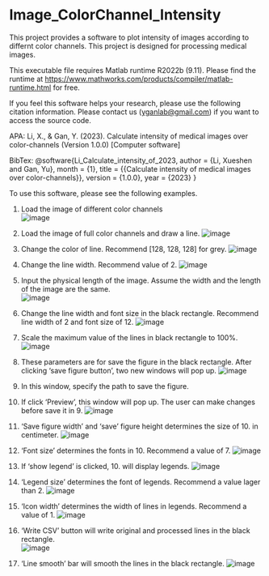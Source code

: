 # Image_ColorChannel_Intensity
This project provides a software to plot intensity of images according to differnt color channels. This project is designed for processing medical images.

This executable file requires Matlab runtime R2022b (9.11). Please find the runtime at https://www.mathworks.com/products/compiler/matlab-runtime.html for free.

If you feel this software helps your research, please use the following citation information. Please contact us (yganlab@gmail.com) if you want to access the source code.

APA: Li, X., & Gan, Y. (2023). Calculate intensity of medical images over color-channels (Version 1.0.0) [Computer software]

BibTex: @software{Li_Calculate_intensity_of_2023,
author = {Li, Xueshen and Gan, Yu},
month = {1},
title = {{Calculate intensity of medical images over color-channels}},
version = {1.0.0},
year = {2023}
}

To use this software, please see the following examples.

1. Load the image of different color channels  
![image](https://user-images.githubusercontent.com/84153607/212494793-9a71e9a1-8ad5-4887-9621-4dae00f493c1.png)

2. Load the image of full color channels and draw a line.
![image](https://user-images.githubusercontent.com/84153607/212494820-a12ac376-9a7f-4889-b71b-0c1e10e832dd.png)

3. Change the color of line. Recommend [128, 128, 128] for grey.
![image](https://user-images.githubusercontent.com/84153607/212494862-189b1ec4-c2df-4429-8f76-6b3db037179f.png)

4. Change the line width. Recommend value of 2. 
![image](https://user-images.githubusercontent.com/84153607/212494904-400d6642-ffd6-4938-8673-6dee19bfc427.png)

5. Input the physical length of the image. Assume the width and the length of the image are the same.  
![image](https://user-images.githubusercontent.com/84153607/212494925-d68b9399-9680-40c9-b2f5-4be2df1b8e79.png)

6. Change the line width and font size in the black rectangle. Recommend line width of 2 and font size of 12.
![image](https://user-images.githubusercontent.com/84153607/212494974-8b2a74c7-ce0b-4237-98b0-12f0eca2ff38.png)

7. Scale the maximum value of the lines in black rectangle to 100%. 
![image](https://user-images.githubusercontent.com/84153607/212495008-7252eca6-f1db-45d5-8551-c13788d157ff.png)

8. These parameters are for save the figure in the black rectangle. After clicking ‘save figure button’, two new windows will pop up. 
![image](https://user-images.githubusercontent.com/84153607/212495051-ae193247-c8a7-4958-b22f-51a4214b8937.png)

9. In this window, specify the path to save the figure. 

10. If click ‘Preview’, this window will pop up. The user can make changes before save it in 9. 
![image](https://user-images.githubusercontent.com/84153607/212495223-f05c4e43-5443-4cdb-834d-61340e785cf2.png)

11. ‘Save figure width’ and ‘save’ figure height determines the size of 10. in centimeter.
![image](https://user-images.githubusercontent.com/84153607/212495400-4e7220f2-31cc-45fa-971d-501c5c7cc655.png)

12. ‘Font size’ determines the fonts in 10. Recommend a value of 7.
![image](https://user-images.githubusercontent.com/84153607/212495427-624a694c-e6ad-410a-a466-18a7c563538d.png)

13. If ‘show legend’ is clicked, 10. will display legends.
![image](https://user-images.githubusercontent.com/84153607/212495437-830d0ad0-210d-46c6-9633-9e0d2b8d3b01.png)

14. ‘Legend size’ determines the font of legends. Recommend a value lager than 2.
![image](https://user-images.githubusercontent.com/84153607/212495448-eba10f2a-b94b-43b5-b123-5b88bb6a4c69.png)

15. ‘Icon width’ determines the width of lines in legends. Recommend a value of 1. 
![image](https://user-images.githubusercontent.com/84153607/212495458-7a12f04f-86ed-435f-935a-daac66f08603.png)

16. ‘Write CSV’ button will write original and processed lines in the black rectangle.  
![image](https://user-images.githubusercontent.com/84153607/212495486-534b061d-c14d-4bd7-a1e7-f047d3ad69d8.png)

17. ‘Line smooth’ bar will smooth the lines in the black rectangle.
![image](https://user-images.githubusercontent.com/84153607/212495495-020e2e0a-761f-49e1-a5ba-781988b4c9b9.png)













